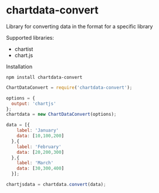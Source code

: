 chartdata-convert
=================

Library for converting data in the format for a specific library

Supported libraries:
* chartist
* chart.js

Installation
```
npm install chartdata-convert
```

```javascript
ChartDataConvert = require('chartdata-convert');

options = {
  output: 'chartjs'
};
chartdata = new ChartDataConvert(options);

data = [{
    label: 'January'
    data: [10,100,200]
  },{
    label: 'February'
    data: [20,200,300]
  },{
    label: 'March'
    data: [30,300,400]
  }];

chartjsdata = chartdata.convert(data);

```
